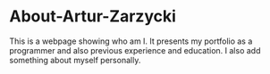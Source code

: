 # About-Artur-Zarzycki
This is a webpage showing who am I. It presents my portfolio as a programmer and also previous experience and education. I also add something about myself personally.  
